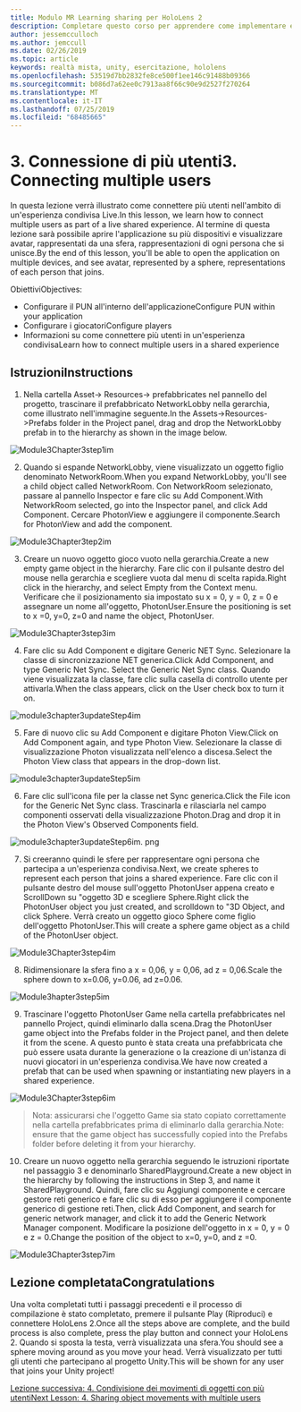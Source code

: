 ```yaml
---
title: Modulo MR Learning sharing per HoloLens 2
description: Completare questo corso per apprendere come implementare esperienze condivise multiutente all'interno di un'applicazione HoloLens 2.
author: jessemcculloch
ms.author: jemccull
ms.date: 02/26/2019
ms.topic: article
keywords: realtà mista, unity, esercitazione, hololens
ms.openlocfilehash: 53519d7bb2832fe8ce500f1ee146c91488b09366
ms.sourcegitcommit: b086d7a62ee0c7913aa8f66c90e9d2527f270264
ms.translationtype: MT
ms.contentlocale: it-IT
ms.lasthandoff: 07/25/2019
ms.locfileid: "68485665"
---
```

# <a name="3-connecting-multiple-users"></a><span data-ttu-id="32620-104">3. Connessione di più utenti</span><span class="sxs-lookup"><span data-stu-id="32620-104">3. Connecting multiple users</span></span>

<span data-ttu-id="32620-105">In questa lezione verrà illustrato come connettere più utenti nell'ambito di un'esperienza condivisa Live.</span><span class="sxs-lookup"><span data-stu-id="32620-105">In this lesson, we learn how to connect multiple users as part of a live shared experience.</span></span> <span data-ttu-id="32620-106">Al termine di questa lezione sarà possibile aprire l'applicazione su più dispositivi e visualizzare avatar, rappresentati da una sfera, rappresentazioni di ogni persona che si unisce.</span><span class="sxs-lookup"><span data-stu-id="32620-106">By the end of this lesson, you'll be able to open the application on multiple devices, and see avatar, represented by a sphere, representations of each person that joins.</span></span> 

<span data-ttu-id="32620-107">Obiettivi</span><span class="sxs-lookup"><span data-stu-id="32620-107">Objectives:</span></span>

- <span data-ttu-id="32620-108">Configurare il PUN all'interno dell'applicazione</span><span class="sxs-lookup"><span data-stu-id="32620-108">Configure PUN within your application</span></span>
- <span data-ttu-id="32620-109">Configurare i giocatori</span><span class="sxs-lookup"><span data-stu-id="32620-109">Configure players</span></span>
- <span data-ttu-id="32620-110">Informazioni su come connettere più utenti in un'esperienza condivisa</span><span class="sxs-lookup"><span data-stu-id="32620-110">Learn how to connect multiple users in a shared experience</span></span>

## <a name="instructions"></a><span data-ttu-id="32620-111">Istruzioni</span><span class="sxs-lookup"><span data-stu-id="32620-111">Instructions</span></span>

1. <span data-ttu-id="32620-112">Nella cartella Asset-> Resources-> prefabbricates nel pannello del progetto, trascinare il prefabbricato NetworkLobby nella gerarchia, come illustrato nell'immagine seguente.</span><span class="sxs-lookup"><span data-stu-id="32620-112">In the Assets->Resources->Prefabs folder in the Project panel, drag and drop the NetworkLobby prefab in to the hierarchy as shown in the image below.</span></span>

![Module3Chapter3step1im](images/module3chapter3step1im.PNG)

2. <span data-ttu-id="32620-114">Quando si espande NetworkLobby, viene visualizzato un oggetto figlio denominato NetworkRoom.</span><span class="sxs-lookup"><span data-stu-id="32620-114">When you expand NetworkLobby, you'll see a child object called NetworkRoom.</span></span> <span data-ttu-id="32620-115">Con NetworkRoom selezionato, passare al pannello Inspector e fare clic su Add Component.</span><span class="sxs-lookup"><span data-stu-id="32620-115">With NetworkRoom selected, go into the Inspector panel, and click Add Component.</span></span> <span data-ttu-id="32620-116">Cercare PhotonView e aggiungere il componente.</span><span class="sxs-lookup"><span data-stu-id="32620-116">Search for PhotonView and add the component.</span></span>

![Module3Chapter3tep2im](images/module3chapter3step2im.PNG)

3. <span data-ttu-id="32620-118">Creare un nuovo oggetto gioco vuoto nella gerarchia.</span><span class="sxs-lookup"><span data-stu-id="32620-118">Create a new empty game object in the hierarchy.</span></span> <span data-ttu-id="32620-119">Fare clic con il pulsante destro del mouse nella gerarchia e scegliere vuota dal menu di scelta rapida.</span><span class="sxs-lookup"><span data-stu-id="32620-119">Right click in the hierarchy, and select Empty from the Context menu.</span></span> <span data-ttu-id="32620-120">Verificare che il posizionamento sia impostato su x = 0, y = 0, z = 0 e assegnare un nome all'oggetto, PhotonUser.</span><span class="sxs-lookup"><span data-stu-id="32620-120">Ensure the positioning is set to x =0, y=0, z=0 and name the object, PhotonUser.</span></span>

![Module3Chapter3step3im](images/module3chapter3step3im.PNG)

4. <span data-ttu-id="32620-122">Fare clic su Add Component e digitare Generic NET Sync. Selezionare la classe di sincronizzazione NET generica.</span><span class="sxs-lookup"><span data-stu-id="32620-122">Click Add Component, and type Generic Net Sync. Select the Generic Net Sync class.</span></span> <span data-ttu-id="32620-123">Quando viene visualizzata la classe, fare clic sulla casella di controllo utente per attivarla.</span><span class="sxs-lookup"><span data-stu-id="32620-123">When the class appears, click on the User check box to turn it on.</span></span> 

![module3chapter3updateStep4im](images/module3chapter3updateStep4im.png)

5. <span data-ttu-id="32620-125">Fare di nuovo clic su Add Component e digitare Photon View.</span><span class="sxs-lookup"><span data-stu-id="32620-125">Click on Add Component again, and type Photon View.</span></span> <span data-ttu-id="32620-126">Selezionare la classe di visualizzazione Photon visualizzata nell'elenco a discesa.</span><span class="sxs-lookup"><span data-stu-id="32620-126">Select the Photon View class that appears in the drop-down list.</span></span>

![module3chapter3updateStep5im](images/module3chapter3updateStep5im.png)

6. <span data-ttu-id="32620-128">Fare clic sull'icona file per la classe net Sync generica.</span><span class="sxs-lookup"><span data-stu-id="32620-128">Click the File icon for the Generic Net Sync class.</span></span> <span data-ttu-id="32620-129">Trascinarla e rilasciarla nel campo componenti osservati della visualizzazione Photon.</span><span class="sxs-lookup"><span data-stu-id="32620-129">Drag and drop it in the Photon View's Observed Components field.</span></span> 

![module3chapter3updateStep6im. png](images/module3chapter3updateStep6im.png) 

7. <span data-ttu-id="32620-131">Si creeranno quindi le sfere per rappresentare ogni persona che partecipa a un'esperienza condivisa.</span><span class="sxs-lookup"><span data-stu-id="32620-131">Next, we create spheres to represent each person that joins a shared experience.</span></span> <span data-ttu-id="32620-132">Fare clic con il pulsante destro del mouse sull'oggetto PhotonUser appena creato e ScrollDown su "oggetto 3D e scegliere Sphere.</span><span class="sxs-lookup"><span data-stu-id="32620-132">Right click the PhotonUser object you just created, and scrolldown to "3D Object, and click Sphere.</span></span> <span data-ttu-id="32620-133">Verrà creato un oggetto gioco Sphere come figlio dell'oggetto PhotonUser.</span><span class="sxs-lookup"><span data-stu-id="32620-133">This will create a sphere game object as a child of the PhotonUser object.</span></span>

![Module3Chapter3step4im](images/module3chapter3step4im.PNG)

8. <span data-ttu-id="32620-135">Ridimensionare la sfera fino a x = 0,06, y = 0,06, ad z = 0,06.</span><span class="sxs-lookup"><span data-stu-id="32620-135">Scale the sphere down to x=0.06, y=0.06, ad z=0.06.</span></span>

![Module3hapter3step5im](images/module3chapter3step5im.PNG)

9. <span data-ttu-id="32620-137">Trascinare l'oggetto PhotonUser Game nella cartella prefabbricates nel pannello Project, quindi eliminarlo dalla scena.</span><span class="sxs-lookup"><span data-stu-id="32620-137">Drag the PhotonUser game object into the Prefabs folder in the Project panel, and then delete it from the scene.</span></span> <span data-ttu-id="32620-138">A questo punto è stata creata una prefabbricata che può essere usata durante la generazione o la creazione di un'istanza di nuovi giocatori in un'esperienza condivisa.</span><span class="sxs-lookup"><span data-stu-id="32620-138">We have now created a prefab that can be used when spawning or instantiating new players in a shared experience.</span></span>

![Module3Chapter3step6im](images/module3chapter3step6im.PNG)

> <span data-ttu-id="32620-140">Nota: assicurarsi che l'oggetto Game sia stato copiato correttamente nella cartella prefabbricates prima di eliminarlo dalla gerarchia.</span><span class="sxs-lookup"><span data-stu-id="32620-140">Note: ensure that the game object has successfully copied into the Prefabs folder before deleting it from your hierarchy.</span></span>

10. <span data-ttu-id="32620-141">Creare un nuovo oggetto nella gerarchia seguendo le istruzioni riportate nel passaggio 3 e denominarlo SharedPlayground.</span><span class="sxs-lookup"><span data-stu-id="32620-141">Create a new object in the hierarchy by following the instructions in Step 3, and name it SharedPlayground.</span></span> <span data-ttu-id="32620-142">Quindi, fare clic su Aggiungi componente e cercare gestore reti generico e fare clic su di esso per aggiungere il componente generico di gestione reti.</span><span class="sxs-lookup"><span data-stu-id="32620-142">Then, click Add Component, and search for generic network manager, and click it to add the Generic Network Manager component.</span></span> <span data-ttu-id="32620-143">Modificare la posizione dell'oggetto in x = 0, y = 0 e z = 0.</span><span class="sxs-lookup"><span data-stu-id="32620-143">Change the position of the object to x=0, y=0, and z =0.</span></span>

![Module3Chapter3step7im](images/module3chapter3step7im.PNG)


## <a name="congratulations"></a><span data-ttu-id="32620-145">Lezione completata</span><span class="sxs-lookup"><span data-stu-id="32620-145">Congratulations</span></span>

<span data-ttu-id="32620-146">Una volta completati tutti i passaggi precedenti e il processo di compilazione è stato completato, premere il pulsante Play (Riproduci) e connettere HoloLens 2.</span><span class="sxs-lookup"><span data-stu-id="32620-146">Once all the steps above are complete, and the build process is also complete, press the play button and connect your HoloLens 2.</span></span> <span data-ttu-id="32620-147">Quando si sposta la testa, verrà visualizzata una sfera.</span><span class="sxs-lookup"><span data-stu-id="32620-147">You should see a sphere moving around as you move your head.</span></span> <span data-ttu-id="32620-148">Verrà visualizzato per tutti gli utenti che partecipano al progetto Unity.</span><span class="sxs-lookup"><span data-stu-id="32620-148">This will be shown for any user that joins your Unity project!</span></span>

<span data-ttu-id="32620-149">[Lezione successiva: 4. Condivisione dei movimenti di oggetti con più utenti](mrlearning-sharing(photon)-ch4.md)</span><span class="sxs-lookup"><span data-stu-id="32620-149">[Next Lesson: 4. Sharing object movements with multiple users](mrlearning-sharing(photon)-ch4.md)</span></span>

